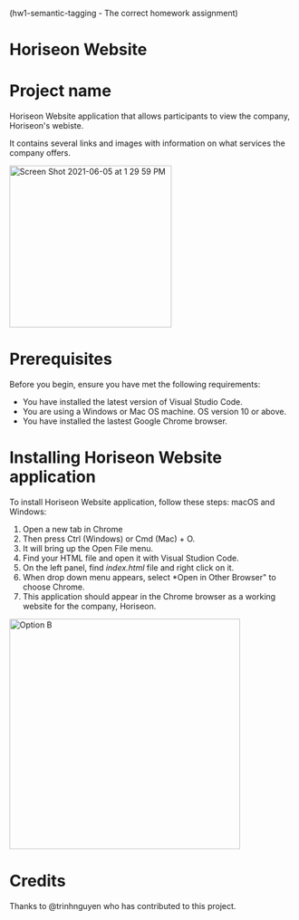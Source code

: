 (hw1-semantic-tagging - The correct homework assignment)
# Horiseon Website


# Project name
Horiseon Website application that allows participants to view the company, Horiseon's webiste.

It contains several links and images with information on what services the company offers. 

<img width="286" alt="Screen Shot 2021-06-05 at 1 29 59 PM" src="https://user-images.githubusercontent.com/84090538/120901800-80ea3900-c602-11eb-9e54-4de432d46f0d.png">

# Prerequisites
Before you begin, ensure you have met the following requirements:
* You have installed the latest version of Visual Studio Code.
* You are using a Windows or Mac OS machine. OS version 10 or above.
* You have installed the lastest Google Chrome browser.

# Installing Horiseon Website application
To install Horiseon Website application, follow these steps:
macOS and Windows:
1. Open a new tab in Chrome
2. Then press Ctrl (Windows) or Cmd (Mac) + O.
3. It will bring up the Open File menu. 
4. Find your HTML file and open it with Visual Studion Code.
5. On the left panel, find *index.html* file and right click on it.
6. When drop down menu appears, select *Open in Other Browser" to choose Chrome.
7. This application should appear in the Chrome browser as a working website for the company, Horiseon.
<img width="407" alt="Option B" src="https://user-images.githubusercontent.com/84090538/120901675-002b3d00-c602-11eb-838c-4b48ba127ed2.png">

# Credits
Thanks to @trinhnguyen who has contributed to this project.














